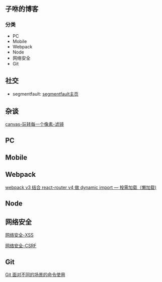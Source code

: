 子咻的博客
---
### 分类
 - PC
 - Mobile
 - Webpack
 - Node
 - 网络安全
 - Git

社交
----
- segmentfault: [segmentfault主页](https://segmentfault.com/u/killpigdao)

杂谈
---
[canvas-玩转每一个像素-滤镜](https://github.com/CodeLittlePrince/blog/issues/4)

PC
---

Mobile
---

Webpack
---
[webpack v3 结合 react-router v4 做 dynamic import — 按需加载（懒加载)](https://github.com/CodeLittlePrince/blog/issues/3)

Node
---

网络安全
---
[网络安全-XSS](https://github.com/CodeLittlePrince/blog/issues/2)

[网络安全-CSRF](https://github.com/CodeLittlePrince/blog/issues/6)

Git
---
[Git 面对不同的场景的命令使用](https://github.com/CodeLittlePrince/blog/issues/1)
